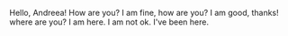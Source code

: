 Hello, Andreea!
How are you?
I am fine, how are you?
I am good, thanks!
where are you?
I am here.
I am not ok.
I've been here.
